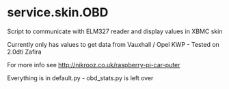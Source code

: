 # service.skin.OBD
Script to communicate with ELM327 reader and display values in XBMC skin

Currently only has values to get data from Vauxhall / Opel KWP - Tested on 2.0dti Zafira

For more info see http://nikrooz.co.uk/raspberry-pi-car-puter

Everything is in default.py - obd_stats.py is left over
